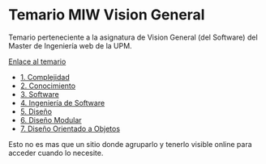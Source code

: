 # Temario MIW Vision General

Temario perteneciente a la asignatura de Vision General (del Software) del Master de Ingeniería web de la UPM.

[Enlace al temario](https://reymon359.github.io/MIW-Vision-general/)

* [1. Complejidad](https://reymon359.github.io/MIW-Vision-general/1.%20Complejidad/)
* [2. Conocimiento](https://reymon359.github.io/MIW-Vision-general/2.%20Conocimiento/)
* [3. Software](https://reymon359.github.io/MIW-Vision-general/3.%20Software/)
* [4. Ingeniería de Software](https://reymon359.github.io/MIW-Vision-general/4.%20Ingeniería%20de%20Software/)
* [5. Diseño](https://reymon359.github.io/MIW-Vision-general/5.%20Diseño/)
* [6. Diseño Modular](https://reymon359.github.io/MIW-Vision-general/6.%20Diseño%20Modular/)
* [7. Diseño Orientado a Objetos](https://reymon359.github.io/MIW-Vision-general/7.%20Diseño%20Orientado%20a%20Objetos/)

            
        

Esto no es mas que un sitio donde agruparlo y tenerlo visible online para acceder cuando lo necesite.
